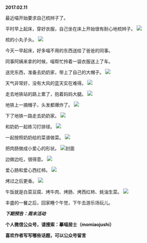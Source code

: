 
          
**2017.02.11**

最近喵开始要求自己梳辫子了。

平时早上起床，穿好衣服，自己坐在床上开始很有耐心地梳辫子。
![](https://pic2.zhimg.com/v2-cf7c49571561854351b5d6755a3472fc.jpg)


梳的小丸子头。
![](https://pic2.zhimg.com/v2-650a0ace8c928ee8441e7d43d4f0ba18.jpg)


今天一早起床，好多喵不用的东西送给了爸爸的同事。

同事阿姨来拿的时候，喵帮忙拎着一袋衣服送上了车。

送完东西，准备去奶奶家，带上了自己的大帽子。
![](https://pic2.zhimg.com/v2-c7aeabf6a3d9f6b445f58f2d778e95d8.jpg)


天气非常好，没有大风的蓝天实在难得。
![](https://pic3.zhimg.com/v2-e3474076110e58a38d64d1d17b2470d7.jpg)


走去地铁站的路上累了，抱着妈妈大腿。
![](https://pic3.zhimg.com/v2-ffa25af6686a5a33040bfa17b9caa71f.jpg)


地铁上一摘帽子，头发都爆炸了。
![](https://pic1.zhimg.com/v2-c71a1091858a4184b51569db681683c9.jpg)


下了地铁一路走去奶奶家。
![](https://pic2.zhimg.com/v2-5756625bcb048d412f1db586c599e270.jpg)


和奶奶一起练习打排球。
![](https://pic4.zhimg.com/v2-b8769cd3deb2ecc554c1e30dc9c32ad2.jpg)


一起按照奶奶给的菜谱做菜。
![](https://pic2.zhimg.com/v2-e3536c4768efdee9d90332f35eb1ac60.jpg)


把肉肠做成小爱心的形状。
![](https://pic2.zhimg.com/v2-3cf4165a957d3e23dbebc6300d0f82a4.jpg)封面


边做边吃，很得意。
![](https://pic1.zhimg.com/v2-c9ff51fded0ca2f47e25cfdb18f9edbb.jpg)


爱心肠和爱心西红柿。
![](https://pic3.zhimg.com/v2-35837a989f403faf43c82789ce9a02ae.jpg)


烤过之后更香。
![](https://pic3.zhimg.com/v2-104be39c1e2c34f69857554ab8fac6ab.jpg)


午饭就是白菜豆腐、烤牛肉、烤肠、烤西红柿、蚝油生菜。
![](https://pic4.zhimg.com/v2-2f12adf4b735397ff69d6921fc9b8d2b.jpg)


丰盛的一餐之后，回家睡个午觉，下午去游乐场玩儿。


***下期预告：周末活动***


**个人微信公众号，请搜索：摹喵居士（momiaojushi）**

**喜欢作者写写哪些话题，可以公众号留言**

        